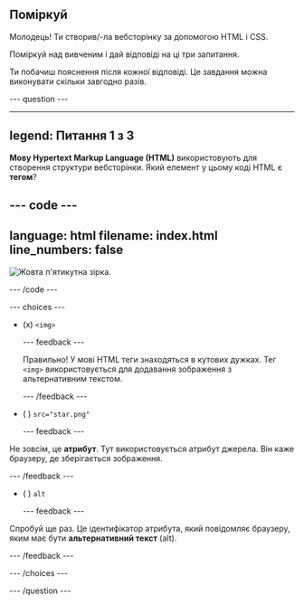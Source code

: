 ## Поміркуй

Молодець! Ти створив/-ла вебсторінку за допомогою HTML і CSS.

Поміркуй над вивченим і дай відповіді на ці три запитання.

Ти побачиш пояснення після кожної відповіді. Це завдання можна виконувати скільки завгодно разів.

--- question ---

---
legend: Питання 1 з 3
---

**Мову Hypertext Markup Language (HTML)** використовують для створення структури вебсторінки. Який елемент у цьому коді HTML є **тегом**?

--- code ---
---
language: html
filename: index.html
line_numbers: false
---   
<img src="star.png" alt="Жовта п'ятикутна зірка."> 

--- /code ---

--- choices ---

- (x) `<img>`

  --- feedback ---

  Правильно! У мові HTML теги знаходяться в кутових дужках. Тег `<img>` використовується для додавання зображення з альтернативним текстом.

  --- /feedback ---

- ( ) `src="star.png"`

  --- feedback ---

Не зовсім, це **атрибут**. Тут використовується атрибут джерела. Він каже браузеру, де зберігається зображення.

--- /feedback ---

- ( ) `alt`

  --- feedback ---

Спробуй ще раз. Це ідентифікатор атрибута, який повідомляє браузеру, яким має бути **альтернативний текст** (alt).

--- /feedback ---

--- /choices ---

--- /question ---
